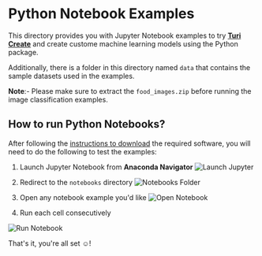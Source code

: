 # Python Notebook Examples
This directory provides you with Jupyter Notebook examples to try [**Turi Create**](https://github.com/apple/turicreate) and create custome machine learning models using the Python package.

Additionally, there is a folder in this directory named `data` that contains the sample datasets used in the examples.

**Note**:- Please make sure to extract the `food_images.zip` before running the image classification examples.

## How to run Python Notebooks?
After following the [instructions to download](https://github.com/AFathi/turicreate-notebooks/blob/master/README.md#install--setup) the required software, you will need to do the following to test the examples:

1. Launch Jupyter Notebook from **Anaconda Navigator**
![Launch Jupyter](http://www.ahmedbekhit.com/projects/python/launch-notebook.png)

2. Redirect to the `notebooks` directory
![Notebooks Folder](http://www.ahmedbekhit.com/projects/python/redirect-notebook.png)

3. Open any notebook example you'd like
![Open Notebook](http://www.ahmedbekhit.com/projects/python/open-notebook.png)

4. Run each cell consecutively

![Run Notebook](http://www.ahmedbekhit.com/projects/python/run-example.gif)

That's it, you're all set ☺️!
